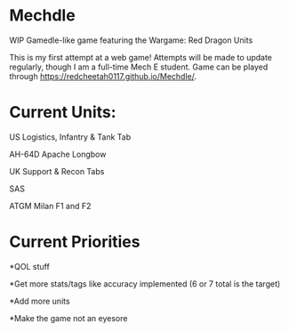 # Mechdle
WIP Gamedle-like game featuring the Wargame: Red Dragon Units

This is my first attempt at a web game! Attempts will be made to update regularly, though I am a full-time Mech E student. Game can be played through https://redcheetah0117.github.io/Mechdle/. 

# Current Units:
US Logistics, Infantry & Tank Tab

AH-64D Apache Longbow

UK Support & Recon Tabs

SAS

ATGM Milan F1 and F2

# Current Priorities
*QOL stuff

*Get more stats/tags like accuracy implemented (6 or 7 total is the target)

*Add more units

*Make the game not an eyesore
